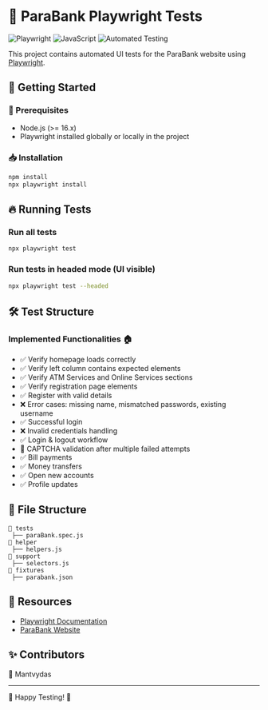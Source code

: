 # 🏦 ParaBank Playwright Tests

![Playwright](https://img.shields.io/badge/Playwright-Testing-green) ![JavaScript](https://img.shields.io/badge/JavaScript-ES6+-yellow) ![Automated Testing](https://img.shields.io/badge/Automated-Testing-blue)

This project contains automated UI tests for the ParaBank website using [Playwright](https://playwright.dev/).

## 🚀 Getting Started

### 📌 Prerequisites
- Node.js (>= 16.x)
- Playwright installed globally or locally in the project

### 📥 Installation
```sh
npm install
npx playwright install
```

## 🔥 Running Tests

### Run all tests
```sh
npx playwright test
```

### Run tests in headed mode (UI visible)
```sh
npx playwright test --headed
```

## 🛠️ Test Structure

### Implemented Functionalities 🏠
- ✅ Verify homepage loads correctly
- ✅ Verify left column contains expected elements
- ✅ Verify ATM Services and Online Services sections
- ✅ Verify registration page elements
- ✅ Register with valid details
- ❌ Error cases: missing name, mismatched passwords, existing username
- ✅ Successful login
- ❌ Invalid credentials handling
- ✅ Login & logout workflow
- 🛑 CAPTCHA validation after multiple failed attempts
- ✅ Bill payments
- ✅ Money transfers
- ✅ Open new accounts
- ✅ Profile updates

## 📂 File Structure
```
📁 tests
 ├── paraBank.spec.js
📁 helper
 ├── helpers.js
📁 support
 ├── selectors.js
📁 fixtures
 ├── parabank.json
```

## 🔗 Resources
- [Playwright Documentation](https://playwright.dev/)
- [ParaBank Website](https://parabank.parasoft.com/parabank/index.htm)

## ✨ Contributors
👤 Mantvydas

---
🎉 Happy Testing! 🚀

